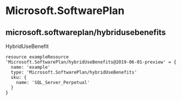 # Microsoft.SoftwarePlan

## microsoft.softwareplan/hybridusebenefits

HybridUseBenefit
```bicep
resource exampleResource 'Microsoft.SoftwarePlan/hybridUseBenefits@2019-06-01-preview' = {
  name: 'example'
  type: 'Microsoft.SoftwarePlan/hybridUseBenefits'
  sku: {
    name: 'SQL_Server_Perpetual'
  }
}
```
